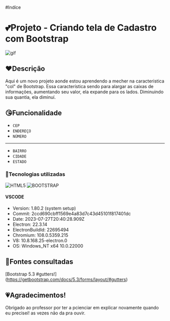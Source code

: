 #Indíce

[](o#projeto---criando-tela-de-cadastro-com-bootstrap)
[](#%EF%B8%8Fdescri%C3%A7%C3%A3o)
[](#funcionalidade)
[](#tecnologias-utilizadas)
[](#vscode)
[](#fontes-consultadas)

# 💕Projeto - Criando tela de Cadastro com Bootstrap

![gif](gif_endereço.gif)

## ❤️Descrição

Aqui é um novo projeto aonde estou aprendendo a mecher na caracteristica "col" de Bootstrap.
Essa característica sendo para alargar as caixas de informações, aumentando seu valor, ela expande para os lados.  Diminuindo sua quantia, ela diminuí.

## 😘Funcionalidade

- `CEP`  
- `ENDEREÇO`  
- `NÚMERO`  
---  
- `BAIRRO`  
- `CIDADE`  
- `ESTADO`  

### 💖Tecnologias utilizadas
![HTML5](https://img.shields.io/badge/html5-%23E34F26.svg?style=for-the-badge&logo=html5&logoColor=white)
![BOOTSTRAP](https://img.shields.io/badge/bootstrap-%23563D7C.svg?style=for-the-badge&logo=bootstrap&logoColor=white)
#### VSCODE
- Version: 1.80.2 (system setup)  
- Commit: 2ccd690cbff1569e4a83d7c43d45101f817401dc  
- Date: 2023-07-27T20:40:28.909Z  
- Electron: 22.3.14  
- ElectronBuildId: 22695494  
- Chromium: 108.0.5359.215   
- V8: 10.8.168.25-electron.0  
- OS: Windows_NT x64 10.0.22000  
## 🥰Fontes consultadas
[Bootstrap 5.3 #gutters!] (https://getbootstrap.com/docs/5.3/forms/layout/#gutters)

## 💗Agradecimentos!
Obrigado ao professor por ter a pcienciar em explicar novamente quando eu precisei! as vezes não da pra ouvir.